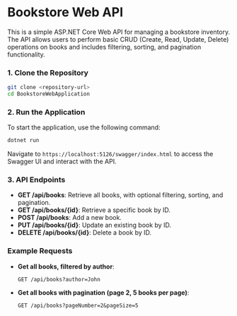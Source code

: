 # Bookstore Web API

This is a simple ASP.NET Core Web API for managing a bookstore inventory. The API allows users to perform basic CRUD (Create, Read, Update, Delete) operations on books and includes filtering, sorting, and pagination functionality.

### 1. Clone the Repository
```sh
git clone <repository-url>
cd BookstoreWebApplication
```

### 2. Run the Application
To start the application, use the following command:
```sh
dotnet run
```

Navigate to `https://localhost:5126/swagger/index.html` to access the Swagger UI and interact with the API.

### 3. API Endpoints

- **GET /api/books**: Retrieve all books, with optional filtering, sorting, and pagination.
- **GET /api/books/{id}**: Retrieve a specific book by ID.
- **POST /api/books**: Add a new book.
- **PUT /api/books/{id}**: Update an existing book by ID.
- **DELETE /api/books/{id}**: Delete a book by ID.

### Example Requests

- **Get all books, filtered by author**:
  ```
  GET /api/books?author=John
  ```

- **Get all books with pagination (page 2, 5 books per page)**:
  ```
  GET /api/books?pageNumber=2&pageSize=5
  ```
